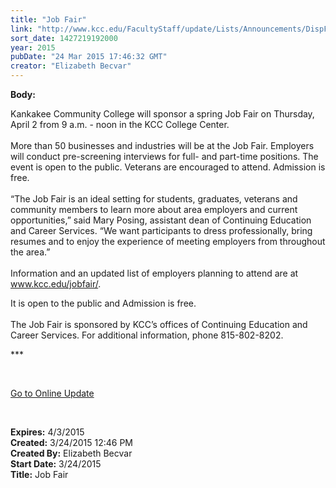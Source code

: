 ```yaml
---
title: "Job Fair"
link: "http://www.kcc.edu/FacultyStaff/update/Lists/Announcements/DispForm.aspx?ID=1865"
sort_date: 1427219192000
year: 2015
pubDate: "24 Mar 2015 17:46:32 GMT"
creator: "Elizabeth Becvar"
---
```


<div><b>Body:</b> <div class="ExternalClassAE63389434DF4EA293921B7A0CF413F3"><p>​Kankakee Community College will sponsor a spring Job Fair on Thursday, April 2 from 9 a.m. - noon in the KCC College Center. <br /><br />More than 50 businesses and industries will be at the Job Fair. Employers will conduct pre-screening interviews for full- and part-time positions. The event is open to the public. Veterans are encouraged to attend. Admission is free. <br /><br />“The Job Fair is an ideal setting for students, graduates, veterans and community members to learn more about area employers and current opportunities,” said Mary Posing, assistant dean of Continuing Education and Career Services. “We want participants to dress professionally, bring resumes and to enjoy the experience of meeting employers from throughout the area.” <br /><br />Information and an updated list of employers planning to attend are at <a href="/jobfair">www.kcc.edu/jobfair/</a>. </p>
<p>It is open to the public and Admission is free. <br /><br />The Job Fair is sponsored by KCC’s offices of Continuing Education and Career Services. For additional information, phone 815-802-8202.</p>
<p>***</p>
<p> </p>
<p><a href="/FacultyStaff/update/Pages/dailyupdate.aspx">Go to Online Update</a></p>
<p><br /></p></div></div>
<div><b>Expires:</b> 4/3/2015</div>
<div><b>Created:</b> 3/24/2015 12:46 PM</div>
<div><b>Created By:</b> Elizabeth Becvar</div>
<div><b>Start Date:</b> 3/24/2015</div>
<div><b>Title:</b> Job Fair</div>
